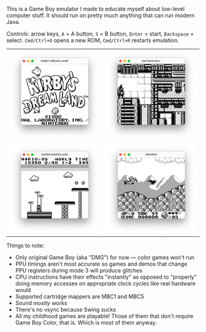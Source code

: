 This is a Game Boy emulator I made to educate myself about low-level computer stuff. It should run on pretty much anything that can run modern Java.

Controls: arrow keys, `A` = A button, `S` = B button, `Enter` = start, `Backspace` = select. `Cmd/Ctrl+O` opens a new ROM, `Cmd/Ctrl+R` restarts emulation.

|                       |                        |
|-----------------------|------------------------|
| ![](images/kirby.png) | ![](images/batman.png) |
| ![](images/mario.png) | ![](images/smurfs.png) |

Things to note:
- Only original Game Boy (aka "DMG") for now — color games won't run
- PPU timings aren't most accurate so games and demos that change PPU registers during mode 3 will produce glitches
- CPU instructions have their effects "instantly" as opposed to "properly" doing memory accesses on appropriate clock cycles like real hardware would
- Supported cartridge mappers are MBC1 and MBC5
- Sound *mostly* works
- There's no vsync because Swing sucks
- All my childhood games are playable! Those of them that don't require Game Boy Color, that is. Which is most of them anyway.